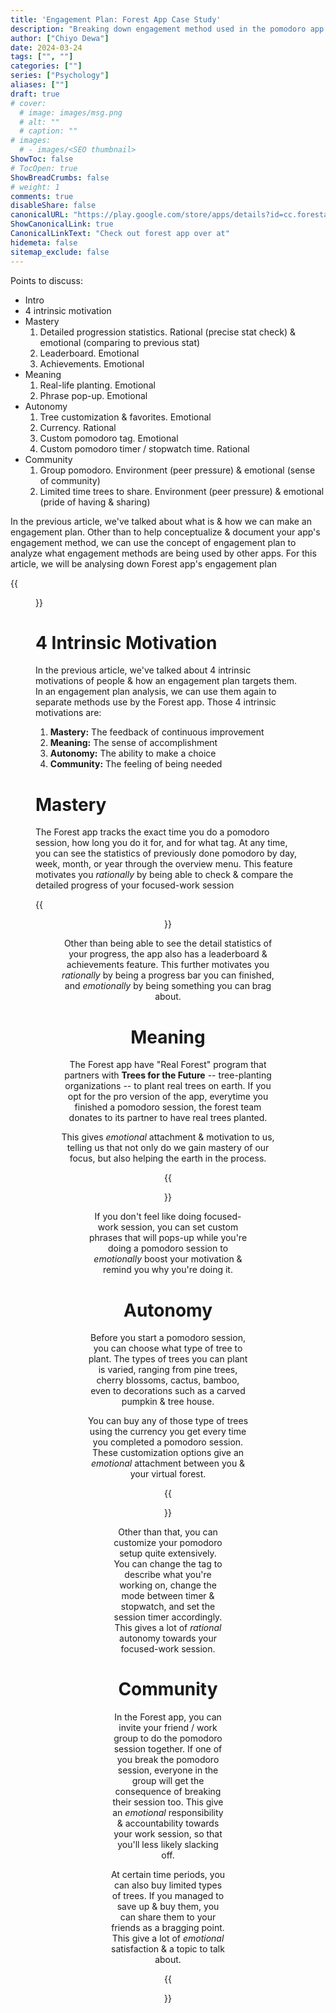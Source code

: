 ```yaml
---
title: 'Engagement Plan: Forest App Case Study'
description: "Breaking down engagement method used in the pomodoro app Forest"
author: ["Chiyo Dewa"]
date: 2024-03-24
tags: ["", ""]
categories: [""]
series: ["Psychology"]
aliases: [""]
draft: true
# cover:
  # image: images/msg.png
  # alt: ""
  # caption: ""
# images:
  # - images/<SEO thumbnail>
ShowToc: false
# TocOpen: true
ShowBreadCrumbs: false
# weight: 1
comments: true
disableShare: false
canonicalURL: "https://play.google.com/store/apps/details?id=cc.forestapp"
ShowCanonicalLink: true
CanonicalLinkText: "Check out forest app over at"
hidemeta: false
sitemap_exclude: false
---
```


Points to discuss:
- Intro
- 4 intrinsic motivation
- Mastery
  1. Detailed progression statistics. Rational (precise stat check) & emotional (comparing to previous stat)
  2. Leaderboard. Emotional
  3. Achievements. Emotional
- Meaning
  1. Real-life planting. Emotional
  2. Phrase pop-up. Emotional
- Autonomy
  1. Tree customization & favorites. Emotional
  2. Currency. Rational
  3. Custom pomodoro tag. Emotional
  4. Custom pomodoro timer / stopwatch time. Rational
- Community
  1. Group pomodoro. Environment (peer pressure) & emotional (sense of community)
  2. Limited time trees to share. Environment (peer pressure) & emotional (pride of having & sharing)

In the previous article, we've talked about what is & how we can make an engagement plan. Other than to help conceptualize & document your app's engagement method, we can use the concept of engagement plan to analyze what engagement methods are being used by other apps. For this article, we will be analysing down Forest app's engagement plan

{{<figure alt="Forest App" attr="" src="https://chiyodewa74.github.io/posts/engagement-plan-2/forest-app.png">}}

# 4 Intrinsic Motivation

In the previous article, we've talked about 4 intrinsic motivations of people & how an engagement plan targets them. In an engagement plan analysis, we can use them again to separate methods use by the Forest app. Those 4 intrinsic motivations are:

  1. **Mastery:** The feedback of continuous improvement
  2. **Meaning:** The sense of accomplishment
  3. **Autonomy:** The ability to make a choice
  4. **Community:** The feeling of being needed

# Mastery

The Forest app tracks the exact time you do a pomodoro session, how long you do it for, and for what tag. At any time, you can see the statistics of previously done pomodoro by day, week, month, or year through the overview menu. This feature motivates you *rationally* by being able to check & compare the detailed progress of your focused-work session

{{<figure width=375 height=416 alt="Forest app overview menu" attr="Forest app overview menu" align="center" src="https://chiyodewa74.github.io/posts/engagement-plan-2/overview.png">}}

Other than being able to see the detail statistics of your progress, the app also has a leaderboard & achievements feature. This further motivates you *rationally* by being a progress bar you can finished, and *emotionally* by being something you can brag about.

# Meaning

The Forest app have "Real Forest" program that partners with **Trees for the Future** -- tree-planting organizations -- to plant real trees on earth. If you opt for the pro version of the app, everytime you finished a pomodoro session, the forest team donates to its partner to have real trees planted.

This gives *emotional* attachment & motivation to us, telling us that not only do we gain mastery of our focus, but also helping the earth in the process.

{{<figure width=365 height=640 alt="Real Forest program" attr="" align="center" src="https://chiyodewa74.github.io/posts/engagement-plan-2/real-forest.jpg">}}

If you don't feel like doing focused-work session, you can set custom phrases that will pops-up while you're doing a pomodoro session to *emotionally* boost your motivation & remind you why you're doing it.

# Autonomy

Before you start a pomodoro session, you can choose what type of tree to plant. The types of trees you can plant is varied, ranging from pine trees, cherry blossoms, cactus, bamboo, even to decorations such as a carved pumpkin & tree house.

You can buy any of those type of trees using the currency you get every time you completed a pomodoro session. These customization options give an *emotional* attachment between you & your virtual forest.

{{<figure width=393 height=768 alt="Forest store feature" attr="Forest's store" align="center" src="https://chiyodewa74.github.io/posts/engagement-plan-2/store.jpg">}}

Other than that, you can customize your pomodoro setup quite extensively. You can change the tag to describe what you're working on, change the mode between timer & stopwatch, and set the session timer accordingly. This gives a lot of *rational* autonomy towards your focused-work session.

# Community

In the Forest app, you can invite your friend / work group to do the pomodoro session together. If one of you break the pomodoro session, everyone in the group will get the consequence of breaking their session too. This give an *emotional* responsibility & accountability towards your work session, so that you'll less likely slacking off.

At certain time periods, you can also buy limited types of trees. If you managed to save up & buy them, you can share them to your friends as a bragging point. This give a lot of *emotional* satisfaction & a topic to talk about.

{{<figure width=393 height=768 alt="Forest store feature" attr="Forest's store" align="center" src="https://chiyodewa74.github.io/posts/engagement-plan-2/exclusive-tree.jpg">}}